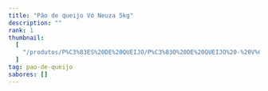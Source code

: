 ```yaml
---
title: "Pão de queijo Vó Neuza 5kg"
description: ""
rank: 1
thumbnail:
  [
    "/produtos/P%C3%83ES%20DE%20QUEIJO/P%C3%83O%20DE%20QUEIJO%20-%20V%C3%93%20NEUZA%205KG.png",
  ]
tag: pao-de-queijo
sabores: []
---
```

